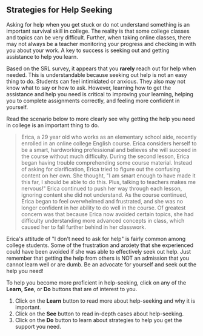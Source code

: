 ## Strategies for Help Seeking

Asking for help when you get stuck or do not understand something is an important survival skill in college. The reality is that some college classes and topics can be very difficult. Further, when taking online classes, there may not always be a teacher monitoring your progress and checking in with you about your work. A key to success is seeking out and getting assistance to help you learn.

Based on the SRL survey, it appears that you **rarely** reach out for help when needed. This is understandable because seeking out help is not an easy thing to do. Students can feel intimidated or anxious. They also may not know what to say or how to ask. However, learning how to get the assistance and help you need is critical to improving your learning, helping you to complete assignments correctly, and feeling more confident in yourself.  

Read the scenario below to more clearly see why getting the help you need in college is an important thing to do.

> Erica, a 29 year old who works as an elementary school aide, recently enrolled in an online college English course. Erica considers herself to be a smart, hardworking professional and believes she will succeed in the course without much difficulty. During the second lesson, Erica began having trouble comprehending some course material. Instead of asking for clarification, Erica tried to figure out the confusing content on her own. She thought, "I am smart enough to have made it this far, I should be able to do this. Plus, talking to teachers makes me nervous!" Erica continued to push her way through each lesson, ignoring content she did not understand. As the course continued, Erica began to feel overwhelmed and frustrated, and she was no longer confident in her ability to do well in the course. Of greatest concern was that because Erica now avoided certain topics, she had difficulty understanding more advanced concepts in class, which caused her to fall further behind in her classwork.

Erica's attitude of "I don't need to ask for help" is fairly common among college students. Some of the frustration and anxiety that she experienced could have been avoided if she was able to effectively seek out help. Just remember that getting the help from others is NOT an admission that you cannot learn well or are dumb. Be an advocate for yourself and seek out the help you need!

To help you become more proficient in help-seeking, click on any of the **Learn**, **See**, or **Do** buttons that are of interest to you.

1. Click on the **Learn** button to read more about help-seeking and why it is important.
2. Click on the **See** button to read in-depth cases about help-seeking.  
3. Click on the **Do** button to learn about strategies to help you get the support you need.


